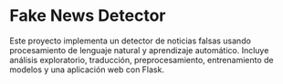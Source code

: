 # Fake News Detector

Este proyecto implementa un detector de noticias falsas usando procesamiento de lenguaje natural y aprendizaje automático. Incluye análisis exploratorio, traducción, preprocesamiento, entrenamiento de modelos y una aplicación web con Flask.
